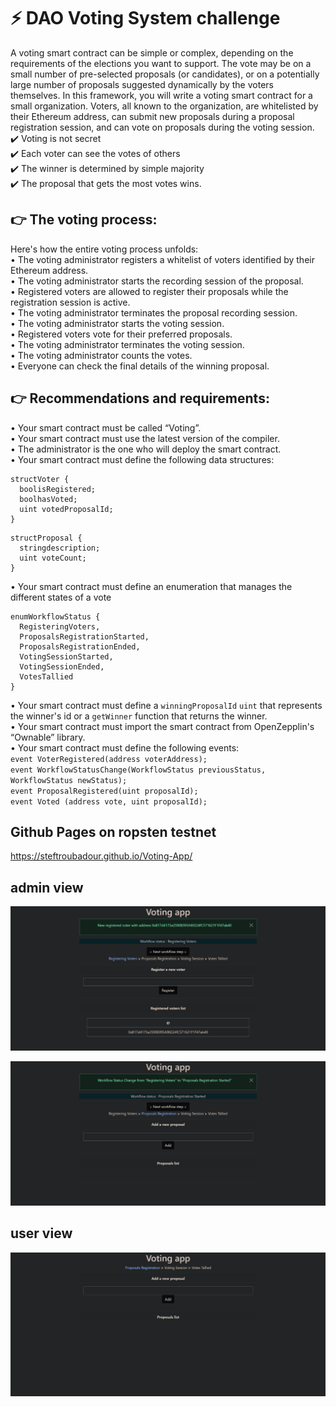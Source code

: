 # ⚡️ DAO Voting System challenge

A voting smart contract can be simple or complex, depending on the requirements of the elections you want to support. The vote may be on a small number of pre-selected proposals (or candidates), or on a potentially large number of proposals suggested dynamically by the voters themselves.
In this framework, you will write a voting smart contract for a small organization. Voters, all known to the organization, are whitelisted by their Ethereum address, can submit new proposals during a proposal registration session, and can vote on proposals during the voting session.  
✔️ Voting is not secret  
✔️ Each voter can see the votes of others  
✔️ The winner is determined by simple majority  
✔️ The proposal that gets the most votes wins.  

## 👉 The voting process:
Here's how the entire voting process unfolds:  
• The voting administrator registers a whitelist of voters identified by their Ethereum address.  
• The voting administrator starts the recording session of the proposal.  
• Registered voters are allowed to register their proposals while the registration session is active.  
• The voting administrator terminates the proposal recording session.  
• The voting administrator starts the voting session.  
• Registered voters vote for their preferred proposals.  
• The voting administrator terminates the voting session.  
• The voting administrator counts the votes.  
• Everyone can check the final details of the winning proposal.  
 
## 👉 Recommendations and requirements:  
• Your smart contract must be called “Voting”.  
• Your smart contract must use the latest version of the compiler.  
• The administrator is the one who will deploy the smart contract.  
• Your smart contract must define the following data structures:  
```
structVoter {
  boolisRegistered;
  boolhasVoted;
  uint votedProposalId;
}
```
```
structProposal {
  stringdescription;
  uint voteCount;
}
```
• Your smart contract must define an enumeration that manages the different states of a vote  
```
enumWorkflowStatus {
  RegisteringVoters,
  ProposalsRegistrationStarted,
  ProposalsRegistrationEnded,
  VotingSessionStarted,
  VotingSessionEnded,
  VotesTallied
}
```  
• Your smart contract must define a `winningProposalId` `uint` that represents the winner's id or a `getWinner` function that returns the winner.  
• Your smart contract must import the smart contract from OpenZepplin's “Ownable” library.  
• Your smart contract must define the following events:  
`event VoterRegistered(address voterAddress);`  
`event WorkflowStatusChange(WorkflowStatus previousStatus, WorkflowStatus newStatus);`  
`event ProposalRegistered(uint proposalId);`  
`event Voted (address vote, uint proposalId);`  

## Github Pages on ropsten testnet
https://steftroubadour.github.io/Voting-App/

## admin view

![](images/admin_vue1.png)

![](images/admin_vue2.png)

## user view

![](images/user_vue.png)
